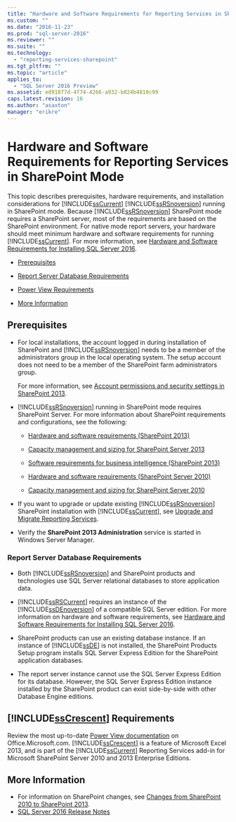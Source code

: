 ```yaml
---
title: "Hardware and Software Requirements for Reporting Services in SharePoint Mode | Microsoft Docs"
ms.custom: ""
ms.date: "2016-11-23"
ms.prod: "sql-server-2016"
ms.reviewer: ""
ms.suite: ""
ms.technology: 
  - "reporting-services-sharepoint"
ms.tgt_pltfrm: ""
ms.topic: "article"
applies_to: 
  - "SQL Server 2016 Preview"
ms.assetid: ed91877d-4f74-4266-a932-b824b4810c99
caps.latest.revision: 16
ms.author: "asaxton"
manager: "erikre"
---
```

# Hardware and Software Requirements for Reporting Services in SharePoint Mode
  This topic describes prerequisites, hardware requirements, and installation considerations for [!INCLUDE[ssCurrent](../a9notintoc/includes/sscurrent-md.md)] [!INCLUDE[ssRSnoversion](../a9notintoc/includes/ssrsnoversion-md.md)] running in SharePoint mode. Because [!INCLUDE[ssRSnoversion](../a9notintoc/includes/ssrsnoversion-md.md)] SharePoint mode requires a SharePoint server, most of the requirements are based on the SharePoint environment. For native mode report servers, your hardware should meet minimum hardware and software requirements for running [!INCLUDE[ssCurrent](../a9notintoc/includes/sscurrent-md.md)]. For more information, see [Hardware and Software Requirements for Installing SQL Server 2016](../sql-server/install/hardware-and-software-requirements-for-installing-sql-server.md).  
  
-   [Prerequisites](#bkmk_prereq)  
  
-   [Report Server Database Requirements](#bkmk_report_server_database)  
  
-   [Power View Requirements](#bkmk_powerview)  
  
-   [More Information](#bkmk_more_information)  
  
##  <a name="bkmk_prereq"></a> Prerequisites  
  
-   For local installations, the account logged in during installation of SharePoint and [!INCLUDE[ssRSnoversion](../a9notintoc/includes/ssrsnoversion-md.md)] needs to be a member of the administrators group in the local operating system. The setup account does not need to be a member of the SharePoint farm administrators group.  
  
     For more information, see [Account permissions and security settings in SharePoint 2013](http://technet.microsoft.com/library/cc678863.aspx).  
  
-   [!INCLUDE[ssRSnoversion](../a9notintoc/includes/ssrsnoversion-md.md)] running in SharePoint mode requires SharePoint Server. For more information about SharePoint requirements and configurations, see the following:  
  
    -   [Hardware and software requirements (SharePoint 2013)](http://go.microsoft.com/fwlink/p/?LinkId=256365)
  
    -   [Capacity management and sizing for SharePoint Server 2013](http://technet.microsoft.com/library/cc261700.aspx)  
  
    -   [Software requirements for business intelligence (SharePoint 2013)](http://go.microsoft.com/fwlink/p/?LinkId=256367)  
  
    -   [Hardware and software requirements (SharePoint Server 2010)](http://technet.microsoft.com/library/cc262485\(v=office.14\))  
  
    -   [Capacity management and sizing for SharePoint Server 2010](http://technet.microsoft.com/library/cc261700.aspx\(v=office.14\))  
  
-   If you want to upgrade or update existing [!INCLUDE[ssRSnoversion](../a9notintoc/includes/ssrsnoversion-md.md)] SharePoint installation with [!INCLUDE[ssCurrent](../a9notintoc/includes/sscurrent-md.md)], see [Upgrade and Migrate Reporting Services](../reporting-services/install/windows/upgrade-and-migrate-reporting-services.md).  
  
-   Verify the **SharePoint 2013 Administration** service is started in Windows Server Manager.  
  
###  <a name="bkmk_report_server_database"></a> Report Server Database Requirements  
  
-   Both [!INCLUDE[ssRSnoversion](../a9notintoc/includes/ssrsnoversion-md.md)] and SharePoint products and technologies use SQL Server relational databases to store application data.  
  
-   [!INCLUDE[ssRSCurrent](../a9notintoc/includes/ssrscurrent-md.md)] requires an instance of the [!INCLUDE[ssDEnoversion](../a9notintoc/includes/ssdenoversion-md.md)] of a compatible SQL Server edition. For more information on hardware and software requirements, see [Hardware and Software Requirements for Installing SQL Server 2016](../sql-server/install/hardware-and-software-requirements-for-installing-sql-server.md).  
  
-   SharePoint products can use an existing database instance. If an instance of [!INCLUDE[ssDE](../a9notintoc/includes/ssde-md.md)] is not installed, the SharePoint Products Setup program installs SQL Server Express Edition for the SharePoint application databases.  
  
-   The report server instance cannot use the SQL Server Express Edition for its database. However, the SQL Server Express Edition instance installed by the SharePoint product can exist side-by-side with other Database Engine editions.  
  
##  <a name="bkmk_powerview"></a> [!INCLUDE[ssCrescent](../a9notintoc/includes/sscrescent-md.md)] Requirements  
 Review the most up-to-date [Power View documentation](http://office.microsoft.com/excel-help/power-view-explore-visualize-and-present-your-data-HA102835634.aspx) on Office.Microsoft.com. [!INCLUDE[ssCrescent](../a9notintoc/includes/sscrescent-md.md)] is a feature of Microsoft Excel 2013, and is part of the [!INCLUDE[ssCurrent](../a9notintoc/includes/sscurrent-md.md)] Reporting Services add-in for Microsoft SharePoint Server 2010 and 2013 Enterprise Editions.  
  
##  <a name="bkmk_more_information"></a> More Information  
- For information on SharePoint changes, see [Changes from SharePoint 2010 to SharePoint 2013](https://technet.microsoft.com/library/ff607742/(office.15)).  
 -  [SQL Server 2016 Release Notes](../sql-server/sql-server-2016-release-notes.md)  
  
  